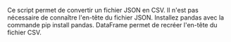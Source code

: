 Ce script permet de convertir un fichier JSON en CSV. Il n'est pas nécessaire de connaître l'en-tête du fichier JSON. Installez pandas avec la commande pip install pandas. DataFrame permet de recréer l'en-tête du fichier CSV.
